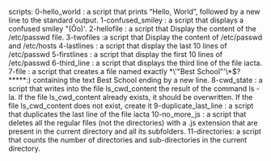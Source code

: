 scripts:
0-hello_world : a script that prints “Hello, World”, followed by a new line to the standard output.
1-confused_smiley : a script that displays a confused smiley "(Ôo)'.
2-hellofile : a script that Display the content of the /etc/passwd file.
3-twofiles :a script that Display the content of /etc/passwd and /etc/hosts
4-lastlines : a script that display the last 10 lines of /etc/passwd
5-firstlines : a script that display the first 10 lines of /etc/passwd
6-third_line : a script that displays the third line of the file iacta.
7-file : a script that creates a file named exactly \*\\'"Best School"\'\\*$\?\*\*\*\*\*:) containing the text Best School ending by a new line.
8-cwd_state :  a script that writes into the file ls_cwd_content the result of the command ls -la. If the file ls_cwd_content already exists, it should be overwritten. If the file ls_cwd_content does not exist, create it
9-duplicate_last_line : a script that duplicates the last line of the file iacta
10-no_more_js :  a script that deletes all the regular files (not the directories) with a .js extension that are present in the current directory and all its subfolders.
11-directories:  a script that counts the number of directories and sub-directories in the current directory.
